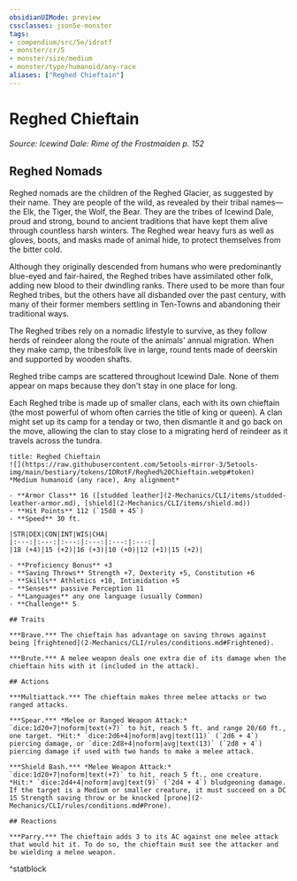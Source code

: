 ```yaml
---
obsidianUIMode: preview
cssclasses: json5e-monster
tags:
- compendium/src/5e/idrotf
- monster/cr/5
- monster/size/medium
- monster/type/humanoid/any-race
aliases: ["Reghed Chieftain"]
---
```

# Reghed Chieftain
*Source: Icewind Dale: Rime of the Frostmaiden p. 152*  

## Reghed Nomads

Reghed nomads are the children of the Reghed Glacier, as suggested by their name. They are people of the wild, as revealed by their tribal names—the Elk, the Tiger, the Wolf, the Bear. They are the tribes of Icewind Dale, proud and strong, bound to ancient traditions that have kept them alive through countless harsh winters. The Reghed wear heavy furs as well as gloves, boots, and masks made of animal hide, to protect themselves from the bitter cold.

Although they originally descended from humans who were predominantly blue-eyed and fair-haired, the Reghed tribes have assimilated other folk, adding new blood to their dwindling ranks. There used to be more than four Reghed tribes, but the others have all disbanded over the past century, with many of their former members settling in Ten-Towns and abandoning their traditional ways.

The Reghed tribes rely on a nomadic lifestyle to survive, as they follow herds of reindeer along the route of the animals' annual migration. When they make camp, the tribesfolk live in large, round tents made of deerskin and supported by wooden shafts.

Reghed tribe camps are scattered throughout Icewind Dale. None of them appear on maps because they don't stay in one place for long.

Each Reghed tribe is made up of smaller clans, each with its own chieftain (the most powerful of whom often carries the title of king or queen). A clan might set up its camp for a tenday or two, then dismantle it and go back on the move, allowing the clan to stay close to a migrating herd of reindeer as it travels across the tundra.

```ad-statblock
title: Reghed Chieftain
![](https://raw.githubusercontent.com/5etools-mirror-3/5etools-img/main/bestiary/tokens/IDRotF/Reghed%20Chieftain.webp#token)
*Medium humanoid (any race), Any alignment*

- **Armor Class** 16 ([studded leather](2-Mechanics/CLI/items/studded-leather-armor.md), [shield](2-Mechanics/CLI/items/shield.md))
- **Hit Points** 112 (`15d8 + 45`)
- **Speed** 30 ft.

|STR|DEX|CON|INT|WIS|CHA|
|:---:|:---:|:---:|:---:|:---:|:---:|
|18 (+4)|15 (+2)|16 (+3)|10 (+0)|12 (+1)|15 (+2)|

- **Proficiency Bonus** +3
- **Saving Throws** Strength +7, Dexterity +5, Constitution +6
- **Skills** Athletics +10, Intimidation +5
- **Senses** passive Perception 11
- **Languages** any one language (usually Common)
- **Challenge** 5

## Traits

***Brave.*** The chieftain has advantage on saving throws against being [frightened](2-Mechanics/CLI/rules/conditions.md#Frightened).

***Brute.*** A melee weapon deals one extra die of its damage when the chieftain hits with it (included in the attack).

## Actions

***Multiattack.*** The chieftain makes three melee attacks or two ranged attacks.

***Spear.*** *Melee or Ranged Weapon Attack:* `dice:1d20+7|noform|text(+7)` to hit, reach 5 ft. and range 20/60 ft., one target. *Hit:* `dice:2d6+4|noform|avg|text(11)` (`2d6 + 4`) piercing damage, or `dice:2d8+4|noform|avg|text(13)` (`2d8 + 4`) piercing damage if used with two hands to make a melee attack.

***Shield Bash.*** *Melee Weapon Attack:* `dice:1d20+7|noform|text(+7)` to hit, reach 5 ft., one creature. *Hit:* `dice:2d4+4|noform|avg|text(9)` (`2d4 + 4`) bludgeoning damage. If the target is a Medium or smaller creature, it must succeed on a DC 15 Strength saving throw or be knocked [prone](2-Mechanics/CLI/rules/conditions.md#Prone).

## Reactions

***Parry.*** The chieftain adds 3 to its AC against one melee attack that would hit it. To do so, the chieftain must see the attacker and be wielding a melee weapon.
```
^statblock